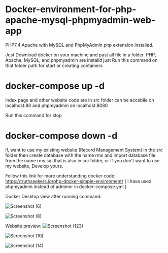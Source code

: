 # Docker-environment-for-php-apache-mysql-phpmyadmin-web-app
PHP7.4 Apache  with MySQL and PhpMyAdmin php extension installed.


Just Download docker on your machine and past all file in a folder.
PHP, Apache, MySQL, and phpmyadmin are installd just 
Run this command on that folder path for start or creating containers
# docker-compose up -d

index page and other website code are in src folder can be accebile on localhost:80 and phpmyadmin on localhost:8080

Run this command for stop
# docker-compose down -d

if, want to use my existing website (Record Management System) in the src folder then create database with the name rms and import database file from the name rms.sql that is also in src folder, or if you don't want to use my website, Develop yours.

Follow this link for more understanding docker code: https://truthseekers.io/php-docker-simple-environment/ ( I have used phpmyadmin instead of adminer in docker-compose.yml )

Docker Desktop view after running command:

![Screenshot (6)](https://user-images.githubusercontent.com/25547424/117661847-82b80c80-b1bc-11eb-9816-fd1a6bd2ab1e.png)

![Screenshot (8)](https://user-images.githubusercontent.com/25547424/117661659-45ec1580-b1bc-11eb-8602-4e6ea3bfbbfe.png)

Website preview:
![Screenshot (123)](https://user-images.githubusercontent.com/25547424/117662601-5e106480-b1bd-11eb-9f88-51b01b56b05b.png)

![Screenshot (10)](https://user-images.githubusercontent.com/25547424/117679789-35449b00-b1ce-11eb-88b6-c9af71cf8b63.png)

![Screenshot (14)](https://user-images.githubusercontent.com/25547424/117662760-8ac47c00-b1bd-11eb-91cb-bc1a874e8a6e.png)




